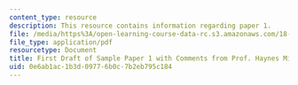 ```yaml
---
content_type: resource
description: This resource contains information regarding paper 1.
file: /media/https%3A/open-learning-course-data-rc.s3.amazonaws.com/18-821-project-laboratory-in-mathematics-spring-2013/0e6ab1ac1b3d09776b0c7b2eb795c184_MIT18_821S13_paper1-haynes.pdf
file_type: application/pdf
resourcetype: Document
title: First Draft of Sample Paper 1 with Comments from Prof. Haynes Miller
uid: 0e6ab1ac-1b3d-0977-6b0c-7b2eb795c184
---
```

